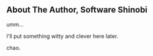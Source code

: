 
## About The Author, Software Shinobi

umm...

I'll put something witty and clever here later.

chao.